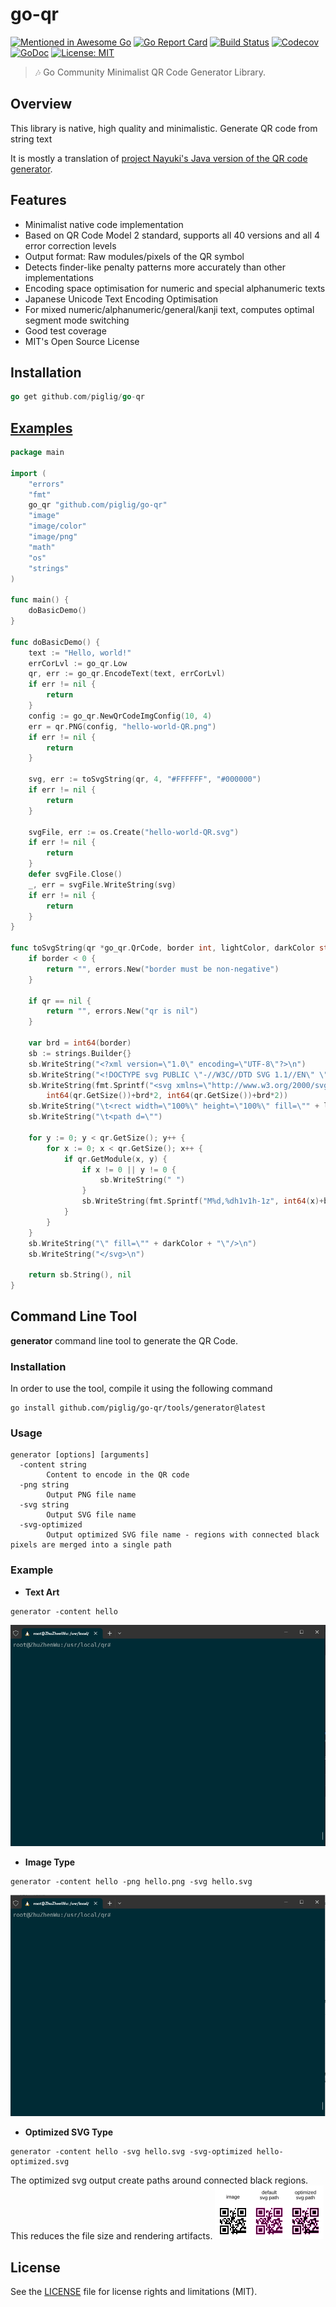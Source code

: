 # go-qr
[![Mentioned in Awesome Go](https://awesome.re/mentioned-badge.svg)](https://github.com/avelino/awesome-go#utilities)
[![Go Report Card](https://goreportcard.com/badge/github.com/piglig/go-qr)](https://goreportcard.com/report/github.com/piglig/go-qr)
[![Build Status](https://github.com/piglig/go-qr/actions/workflows/go.yml/badge.svg?branch=main)](https://github.com/piglig/go-qr/actions/workflows/go.yml?query=branch%3Amain)
[![Codecov](https://img.shields.io/codecov/c/github/piglig/go-qr)](https://app.codecov.io/github/piglig/go-qr)
[![GoDoc](https://godoc.org/github.com/piglig/go-qr?status.svg)](https://pkg.go.dev/github.com/piglig/go-qr)
[![License: MIT](https://img.shields.io/badge/license-MIT-green.svg)](https://github.com/piglig/go-qr/blob/main/LICENSE)

> 🎶 Go Community Minimalist QR Code Generator Library.

## Overview
This library is native, high quality and minimalistic. Generate QR code from string text
 
It is mostly a translation of [project Nayuki's Java version of the QR code generator](https://www.nayuki.io/page/qr-code-generator-library).

## Features
* Minimalist native code implementation
* Based on QR Code Model 2 standard, supports all 40 versions and all 4 error correction levels
* Output format: Raw modules/pixels of the QR symbol
* Detects finder-like penalty patterns more accurately than other implementations
* Encoding space optimisation for numeric and special alphanumeric texts
* Japanese Unicode Text Encoding Optimisation
* For mixed numeric/alphanumeric/general/kanji text, computes optimal segment mode switching
* Good test coverage
* MIT's Open Source License

## Installation
```go
go get github.com/piglig/go-qr
```

## [Examples](https://github.com/piglig/go-qr/tree/master/example/main.go)
```go
package main

import (
	"errors"
	"fmt"
	go_qr "github.com/piglig/go-qr"
	"image"
	"image/color"
	"image/png"
	"math"
	"os"
	"strings"
)

func main() {
	doBasicDemo()
}

func doBasicDemo() {
	text := "Hello, world!"
	errCorLvl := go_qr.Low
	qr, err := go_qr.EncodeText(text, errCorLvl)
	if err != nil {
		return
	}
	config := go_qr.NewQrCodeImgConfig(10, 4)
	err = qr.PNG(config, "hello-world-QR.png")
	if err != nil {
		return
	}

	svg, err := toSvgString(qr, 4, "#FFFFFF", "#000000")
	if err != nil {
		return
	}

	svgFile, err := os.Create("hello-world-QR.svg")
	if err != nil {
		return
	}
	defer svgFile.Close()
	_, err = svgFile.WriteString(svg)
	if err != nil {
		return
	}
}

func toSvgString(qr *go_qr.QrCode, border int, lightColor, darkColor string) (string, error) {
	if border < 0 {
		return "", errors.New("border must be non-negative")
	}

	if qr == nil {
		return "", errors.New("qr is nil")
	}

	var brd = int64(border)
	sb := strings.Builder{}
	sb.WriteString("<?xml version=\"1.0\" encoding=\"UTF-8\"?>\n")
	sb.WriteString("<!DOCTYPE svg PUBLIC \"-//W3C//DTD SVG 1.1//EN\" \"http://www.w3.org/Graphics/SVG/1.1/DTD/svg11.dtd\">\n")
	sb.WriteString(fmt.Sprintf("<svg xmlns=\"http://www.w3.org/2000/svg\" version=\"1.1\" viewBox=\"0 0 %d %d\" stroke=\"none\">\n",
		int64(qr.GetSize())+brd*2, int64(qr.GetSize())+brd*2))
	sb.WriteString("\t<rect width=\"100%\" height=\"100%\" fill=\"" + lightColor + "\"/>\n")
	sb.WriteString("\t<path d=\"")

	for y := 0; y < qr.GetSize(); y++ {
		for x := 0; x < qr.GetSize(); x++ {
			if qr.GetModule(x, y) {
				if x != 0 || y != 0 {
					sb.WriteString(" ")
				}
				sb.WriteString(fmt.Sprintf("M%d,%dh1v1h-1z", int64(x)+brd, int64(y)+brd))
			}
		}
	}
	sb.WriteString("\" fill=\"" + darkColor + "\"/>\n")
	sb.WriteString("</svg>\n")

	return sb.String(), nil
}

```

## Command Line Tool
**generator** command line tool to generate the QR Code.
### Installation
In order to use the tool, compile it using the following command
```shell
go install github.com/piglig/go-qr/tools/generator@latest
```

### Usage
```shell
generator [options] [arguments]
  -content string
        Content to encode in the QR code
  -png string
        Output PNG file name
  -svg string
        Output SVG file name
  -svg-optimized
		Output optimized SVG file name - regions with connected black pixels are merged into a single path
```

### Example
* **Text Art**
```shell
generator -content hello
```
![Gif](/docs/assets/text_art.gif)

* **Image Type**
```shell
generator -content hello -png hello.png -svg hello.svg
```
![Gif](/docs/assets/image_type.gif)

* **Optimized SVG Type**
```shell
generator -content hello -svg hello.svg -svg-optimized hello-optimized.svg 
```
The optimized svg output create paths around connected black regions. This reduces the file size and rendering artifacts.
![svg](/docs/assets/optimized_path.svg)

## License
See the [LICENSE](LICENSE) file for license rights and limitations (MIT).